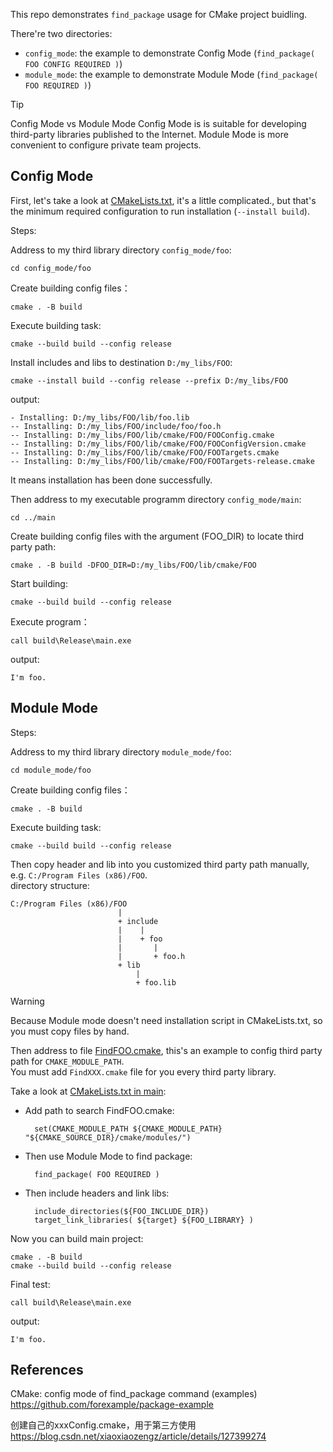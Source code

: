 
This repo demonstrates `find_package` usage for CMake project buidling.

There're two directories:
+ `config_mode`: the example to demonstrate Config Mode (`find_package( FOO CONFIG REQUIRED )`)
+ `module_mode`: the example to demonstrate Module Mode (`find_package( FOO REQUIRED )`)

> [!TIP]
> Config Mode vs Module Mode
> Config Mode is is suitable for developing third-party libraries published to the Internet.
> Module Mode is more convenient to configure private team projects.

## Config Mode

First, let's take a look at [CMakeLists.txt](config_mode/foo/CMakeLists.txt), it's a little complicated., but that's the minimum required configuration to run installation (`--install build`).

Steps:

Address to my third library directory `config_mode/foo`:

    cd config_mode/foo

Create building config files：

    cmake . -B build

Execute building task:

    cmake --build build --config release

Install includes and libs to destination `D:/my_libs/FOO`:

    cmake --install build --config release --prefix D:/my_libs/FOO

output:
```
- Installing: D:/my_libs/FOO/lib/foo.lib
-- Installing: D:/my_libs/FOO/include/foo/foo.h
-- Installing: D:/my_libs/FOO/lib/cmake/FOO/FOOConfig.cmake
-- Installing: D:/my_libs/FOO/lib/cmake/FOO/FOOConfigVersion.cmake
-- Installing: D:/my_libs/FOO/lib/cmake/FOO/FOOTargets.cmake
-- Installing: D:/my_libs/FOO/lib/cmake/FOO/FOOTargets-release.cmake
```
It means installation has been done successfully.

Then address to my executable programm directory `config_mode/main`:

    cd ../main

Create building config files with the argument (FOO_DIR) to locate third party path:

    cmake . -B build -DFOO_DIR=D:/my_libs/FOO/lib/cmake/FOO

Start building:

    cmake --build build --config release

Execute program：

    call build\Release\main.exe

output:
```
I'm foo.
```

## Module Mode

Steps:

Address to my third library directory `module_mode/foo`:

    cd module_mode/foo

Create building config files：

    cmake . -B build

Execute building task:

    cmake --build build --config release

Then copy header and lib into you customized third party path manually, e.g. `C:/Program Files (x86)/FOO`.  
directory structure:
```
C:/Program Files (x86)/FOO
                        |
                        + include
                        |    |
                        |    + foo
                        |       |
                        |       + foo.h
                        + lib
                            |
                            + foo.lib
```

> [!WARNING]  
> Because Module mode doesn't need installation script in CMakeLists.txt, so you must copy files by hand.

Then address to file [FindFOO.cmake](module_mode/main/cmake/modules/FindFOO.cmake), this's an example to config third party path for `CMAKE_MODULE_PATH`.  
You must add `FindXXX.cmake` file for you every third party library.

Take a look at [CMakeLists.txt in main](module_mode/main/CMakeLists.txt):
+ Add path to search FindFOO.cmake:

        set(CMAKE_MODULE_PATH ${CMAKE_MODULE_PATH} "${CMAKE_SOURCE_DIR}/cmake/modules/")

+ Then use Module Mode to find package:

        find_package( FOO REQUIRED )

+ Then include headers and link libs:

        include_directories(${FOO_INCLUDE_DIR})
        target_link_libraries( ${target} ${FOO_LIBRARY} )

Now you can build main project:

    cmake . -B build
    cmake --build build --config release

Final test:

    call build\Release\main.exe

output:
```
I'm foo.
```

## References

CMake: config mode of find_package command (examples)  
https://github.com/forexample/package-example

创建自己的xxxConfig.cmake，用于第三方使用  
https://blog.csdn.net/xiaoxiaozengz/article/details/127399274